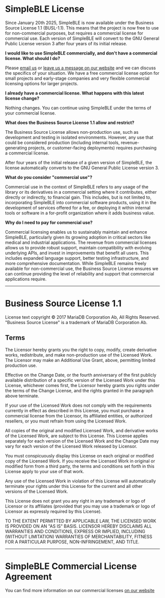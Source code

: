 # SimpleBLE License

Since January 20th 2025, SimpleBLE is now available under the Business Source License 1.1 (BUSL-1.1).
This means that the project is now free to use for non-commercial purposes, but requires a commercial
license for commercial use. Each version of SimpleBLE will convert to the GNU General Public License
version 3 after four years of its initial release.

**I would like to use SimpleBLE commercially, and don't have a commercial license. What should I do?**

Please [email us](mailto:contact@simpleble.org) or [leave us a message on our website](https://www.simpleble.org/contact?utm_source=github&utm_medium=referral&utm_campaign=simpleble_license)
and we can discuss the specifics of your situation. We have a free commercial license option for small
projects and early-stage companies and very flexible commercial licensing options for larger projects.

**I already have a commercial license. What happens with this latest license change?**

Nothing changes. You can continue using SimpleBLE under the terms of your commercial license.

**What does the Business Source License 1.1 allow and restrict?**

The Business Source License allows non-production use, such as development and testing in isolated
environments. However, any use that could be considered production (including internal tools,
revenue-generating projects, or customer-facing deployments) requires purchasing a commercial license.

After four years of the initial release of a given version of SimpleBLE, the license automatically
converts to the GNU General Public License version 3.

**What do you consider "commercial use"?**

Commercial use in the context of SimpleBLE refers to any usage of the library or its derivatives in
a commercial setting where it contributes, either directly or indirectly, to financial gain. This
includes, but is not limited to, incorporating SimpleBLE into commercial software products, using it
in the development of services offered for a fee, or deploying it within internal tools or software
in a for-profit organization where it adds business value.

**Why do I need to pay for commercial use?**

Commercial licensing enables us to sustainably maintain and enhance SimpleBLE, particularly given
its growing adoption in critical sectors like medical and industrial applications. The revenue
from commercial licenses allows us to provide robust support, maintain compatibility with evolving
underlying APIs, and invest in improvements that benefit all users. This includes expanded
language support, better testing infrastructure, and more comprehensive documentation. While
SimpleBLE remains freely available for non-commercial use, the Business Source License ensures we
can continue providing the level of reliability and support that commercial applications require.

-------------------------------------------------------------------------------

# Business Source License 1.1

License text copyright © 2017 MariaDB Corporation Ab, All Rights Reserved. "Business Source License"
 is a trademark of MariaDB Corporation Ab.

## Terms

The Licensor hereby grants you the right to copy, modify, create derivative works, redistribute, and
make non-production use of the Licensed Work. The Licensor may make an Additional Use Grant, above,
permitting limited production use.

Effective on the Change Date, or the fourth anniversary of the first publicly available distribution
of a specific version of the Licensed Work under this License, whichever comes first, the Licensor
hereby grants you rights under the terms of the Change License, and the rights granted in the
paragraph above terminate.

If your use of the Licensed Work does not comply with the requirements currently in effect as
described in this License, you must purchase a commercial license from the Licensor, its affiliated
entities, or authorized resellers, or you must refrain from using the Licensed Work.

All copies of the original and modified Licensed Work, and derivative works of the Licensed Work, are
subject to this License. This License applies separately for each version of the Licensed Work and
the Change Date may vary for each version of the Licensed Work released by Licensor.

You must conspicuously display this License on each original or modified copy of the Licensed Work.
If you receive the Licensed Work in original or modified form from a third party, the terms and
conditions set forth in this License apply to your use of that work.

Any use of the Licensed Work in violation of this License will automatically terminate your rights
under this License for the current and all other versions of the Licensed Work.

This License does not grant you any right in any trademark or logo of Licensor or its affiliates
(provided that you may use a trademark or logo of Licensor as expressly required by this License).

TO THE EXTENT PERMITTED BY APPLICABLE LAW, THE LICENSED WORK IS PROVIDED ON AN "AS IS" BASIS. LICENSOR
HEREBY DISCLAIMS ALL WARRANTIES AND CONDITIONS, EXPRESS OR IMPLIED, INCLUDING (WITHOUT LIMITATION)
WARRANTIES OF MERCHANTABILITY, FITNESS FOR A PARTICULAR PURPOSE, NON-INFRINGEMENT, AND TITLE.

-------------------------------------------------------------------------------

# SimpleBLE Commercial License Agreement

You can find more information on our commercial licenses [on our website](https://simpleble.org/license/development/?utm_source=github&utm_medium=referral&utm_campaign=simpleble_license)
